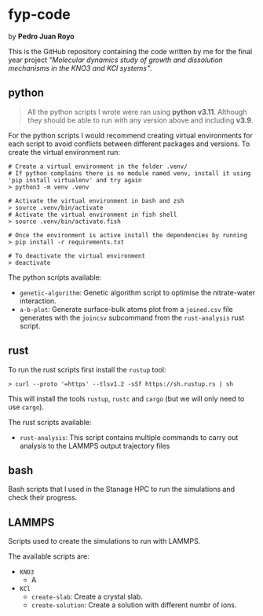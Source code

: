 # fyp-code

by **Pedro Juan Royo**

This is the GitHub repository containing the code written by me for the final year project *"Molecular dynamics study of growth and dissolution mechanisms in the KNO3 and KCl systems"*.

## python

> All the python scripts I wrote were ran using **python v3.11**. Although they should be able to run with any version above and including **v3.9**.

For the python scripts I would recommend creating virtual environments for each script to avoid conflicts between different packages and versions. To create the virtual environment run:

```shell
# Create a virtual environment in the folder .venv/
# If python complains there is no module named venv, install it using 'pip install virtualenv' and try again
> python3 -m venv .venv

# Activate the virtual environment in bash and zsh
> source .venv/bin/activate
# Activate the virtual environment in fish shell
> source .venv/bin/activate.fish

# Once the environment is active install the dependencies by running
> pip install -r requirements.txt

# To deactivate the virtual environment
> deactivate
```

The python scripts available:

- `genetic-algorithm`: Genetic algorithm script to optimise the nitrate-water interaction.
- `a-b-plot`: Generate surface-bulk atoms plot from a `joined.csv` file generates with the `joincsv` subcommand from the `rust-analysis` rust script.

## rust

To run the rust scripts first install the `rustup` tool:

```shell
> curl --proto '=https' --tlsv1.2 -sSf https://sh.rustup.rs | sh
```

This will install the tools `rustup`, `rustc` and `cargo` (but we will only need to use `cargo`).

The rust scripts available:

- `rust-analysis`: This script contains multiple commands to carry out analysis to the LAMMPS output trajectory files

## bash

Bash scripts that I used in the Stanage HPC to run the simulations and check their progress.

## LAMMPS

Scripts used to create the simulations to run with LAMMPS.

The available scripts are:

- `KNO3`
  - A
- `KCl`
  - `create-slab`: Create a crystal slab.
  - `create-solution`: Create a solution with different numbr of ions.
